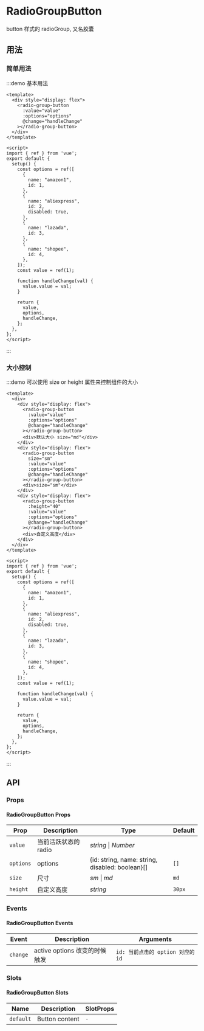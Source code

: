 # RadioGroupButton

button 样式的 radioGroup, 又名胶囊

## 用法

### 简单用法

:::demo 基本用法

```vue
<template>
  <div style="display: flex">
    <radio-group-button
      :value="value"
      :options="options"
      @change="handleChange"
    ></radio-group-button>
  </div>
</template>

<script>
import { ref } from 'vue';
export default {
  setup() {
    const options = ref([
      {
        name: "amazon1",
        id: 1,
      },
      {
        name: "aliexpress",
        id: 2,
        disabled: true,
      },
      {
        name: "lazada",
        id: 3,
      },
      {
        name: "shopee",
        id: 4,
      },
    ]);
    const value = ref(1);

    function handleChange(val) {
      value.value = val;
    }

    return {
      value,
      options,
      handleChange,
    };
  },
};
</script>
```

:::

### 大小控制

:::demo 可以使用 size or height 属性来控制组件的大小
```vue
<template>
  <div>
    <div style="display: flex">
      <radio-group-button
        :value="value"
        :options="options"
        @change="handleChange"
      ></radio-group-button>
      <div>默认大小 size="md"</div>
    </div>
    <div style="display: flex">
      <radio-group-button
        size="sm"
        :value="value"
        :options="options"
        @change="handleChange"
      ></radio-group-button>
      <div>size="sm"</div>
    </div>
    <div style="display: flex">
      <radio-group-button
        :height="40"
        :value="value"
        :options="options"
        @change="handleChange"
      ></radio-group-button>
      <div>自定义高度</div>
    </div>
  </div>
</template>

<script>
import { ref } from 'vue';
export default {
  setup() {
    const options = ref([
      {
        name: "amazon1",
        id: 1,
      },
      {
        name: "aliexpress",
        id: 2,
        disabled: true,
      },
      {
        name: "lazada",
        id: 3,
      },
      {
        name: "shopee",
        id: 4,
      },
    ]);
    const value = ref(1);

    function handleChange(val) {
      value.value = val;
    }

    return {
      value,
      options,
      handleChange,
    };
  },
};
</script>
```

:::

## API

### Props

#### RadioGroupButton Props

| Prop      | Description          | Type                                            | Default |
| --------- | -------------------- | ----------------------------------------------- | ------- |
| `value`   | 当前活跃状态的 radio | _string_ \| _Number_                            |         |
| `options` | options              | {id: string, name: string, disabled: boolean}[] | `[]`    |
| `size`    | 尺寸                 | _sm_ \| _md_                                    | `md`    |
| `height`  | 自定义高度           | _string_                                        | `30px`  |

### Events

#### RadioGroupButton Events

| Event    | Description                   | Arguments                         |
| -------- | ----------------------------- | --------------------------------- |
| `change` | active options 改变的时候触发 | `id: 当前点击的 option 对应的 id` |

### Slots

#### RadioGroupButton Slots

| Name      | Description    | SlotProps |
| --------- | -------------- | --------- |
| `default` | Button content | `-`       |
